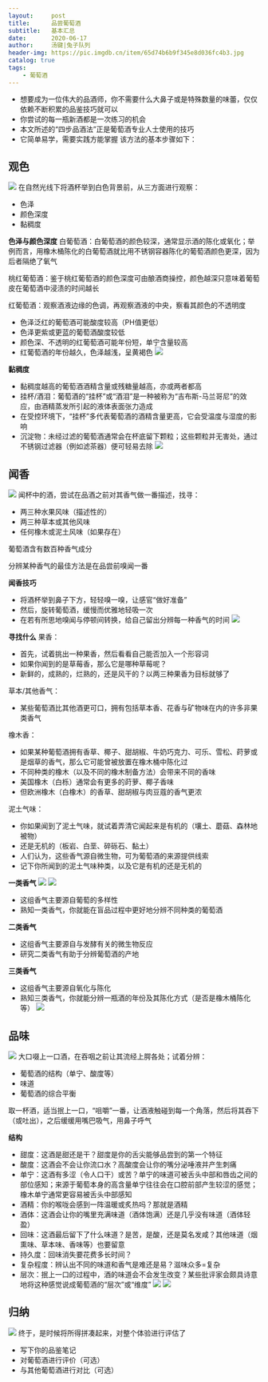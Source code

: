 ```yaml
---
layout:     post
title:      品尝葡萄酒
subtitle:   基本汇总
date:       2020-06-17
author:     汤键|兔子队列
header-img: https://pic.imgdb.cn/item/65d74b6b9f345e8d036fc4b3.jpg
catalog: true
tags:
    - 葡萄酒
---
```


- 想要成为一位伟大的品酒师，你不需要什么大鼻子或是特殊数量的味蕾，仅仅依赖不断积累的品鉴技巧就可以
- 你尝试的每一瓶新酒都是一次练习的机会
- 本文所述的“四步品酒法”正是葡萄酒专业人士使用的技巧
- 它简单易学，需要实践方能掌握
该方法的基本步骤如下：

## **观色**
![](https://pic.imgdb.cn/item/65d740889f345e8d0342d8bf.png)
在自然光线下将酒杯举到白色背景前，从三方面进行观察：
- 色泽
- 颜色深度
- 黏稠度

**色泽与颜色深度**
白葡萄酒：白葡萄酒的颜色较深，通常显示酒的陈化或氧化；举例而言，用橡木桶陈化的白葡萄酒就比用不锈钢容器陈化的葡萄酒颜色更深，因为后者隔绝了氧气

桃红葡萄酒：鉴于桃红葡萄酒的颜色深度可由酿酒商操控，颜色越深只意味着葡萄皮在葡萄酒中浸渍的时间越长

红葡萄酒：观察酒液边缘的色调，再观察酒液的中央，察看其颜色的不透明度
- 色泽泛红的葡萄酒可能酸度较高（PH值更低）
- 色泽更紫或更蓝的葡萄酒酸度较低
- 颜色深、不透明的红葡萄酒可能年份短，单宁含量较高
- 红葡萄酒的年份越久，色泽越浅，呈黄褐色
![](https://pic.imgdb.cn/item/65d740889f345e8d0342db29.png)

**黏稠度**
- 黏稠度越高的葡萄酒酒精含量或残糖量越高，亦或两者都高
- 挂杯/酒泪：葡萄酒的“挂杯”或“酒泪”是一种被称为“吉布斯-马兰哥尼”的效应，由酒精蒸发所引起的液体表面张力造成
- 在受控环境下，“挂杯”多代表葡萄酒的酒精含量更高，它会受温度与湿度的影响
- 沉淀物：未经过滤的葡萄酒通常会在杯底留下颗粒；这些颗粒并无害处，通过不锈钢过滤器（例如滤茶器）便可轻易去除
![](https://pic.imgdb.cn/item/65d740889f345e8d0342dbc6.png)


## **闻香**
![](https://pic.imgdb.cn/item/65d740889f345e8d0342d927.png)
闻杯中的酒，尝试在品酒之前对其香气做一番描述，找寻：
- 两三种水果风味（描述性的）
- 两三种草本或其他风味
- 任何橡木或泥土风味（如果存在）

葡萄酒含有数百种香气成分

分辨某种香气的最佳方法是在品尝前嗅闻一番

**闻香技巧**
- 将酒杯举到鼻子下方，轻轻嗅一嗅，让感官“做好准备”
- 然后，旋转葡萄酒，缓慢而优雅地轻吸一次
- 在若有所思地嗅闻与停顿间转换，给自己留出分辨每一种香气的时间
![](https://pic.imgdb.cn/item/65d740899f345e8d0342dc51.png)

**寻找什么**
果香：
- 首先，试着挑出一种果香，然后看看自己能否加入一个形容词
- 如果你闻到的是草莓香，那么它是哪种草莓呢？
- 新鲜的，成熟的，烂熟的，还是风干的？以两三种果香为目标就够了

草本/其他香气：
- 某些葡萄酒比其他酒更可口，拥有包括草本香、花香与矿物味在内的许多非果类香气

橡木香：
- 如果某种葡萄酒拥有香草、椰子、甜胡椒、牛奶巧克力、可乐、雪松、莳萝或是烟草的香气，那么它可能曾被放置在橡木桶中陈化过
- 不同种类的橡木（以及不同的橡木制备方法）会带来不同的香味
- 美国橡木（白栎）通常会有更多的莳萝、椰子香味
- 但欧洲橡木（白橡木）的香草、甜胡椒与肉豆蔻的香气更浓

泥土气味：
- 你如果闻到了泥土气味，就试着弄清它闻起来是有机的（壤土、蘑菇、森林地被物）
- 还是无机的（板岩、白垩、碎砾石、黏土）
- 人们认为，这些香气源自微生物，可为葡萄酒的来源提供线索
- 记下你所闻到的泥土气味种类，以及它是有机的还是无机的

**一类香气**
![](https://pic.imgdb.cn/item/65d740899f345e8d0342dcf8.jpg)
![](https://pic.imgdb.cn/item/65d740899f345e8d0342de2d.jpg)
- 这组香气主要源自葡萄的多样性
- 熟知一类香气，你就能在盲品过程中更好地分辨不同种类的葡萄酒

**二类香气**
- 这组香气主要源自与发酵有关的微生物反应
- 研究二类香气有助于分辨葡萄酒的产地

**三类香气**
- 这组香气主要源自氧化与陈化
- 熟知三类香气，你就能分辨一瓶酒的年份及其陈化方式（是否是橡木桶陈化等）
![](https://pic.imgdb.cn/item/65d740899f345e8d0342deaa.jpg)

## **品味**
![](https://pic.imgdb.cn/item/65d740889f345e8d0342d9c3.png)
大口啜上一口酒，在吞咽之前让其流经上腭各处；试着分辨：
- 葡萄酒的结构（单宁、酸度等）
- 味道
- 葡萄酒的综合平衡

取一杯酒，适当抿上一口，“咀嚼”一番，让酒液触碰到每一个角落，然后将其吞下（或吐出），之后缓缓用嘴巴吸气，用鼻子呼气

**结构**
- 甜度：这酒是甜还是干？甜度是你的舌尖能够品尝到的第一个特征
- 酸度：这酒会不会让你流口水？高酸度会让你的嘴分泌唾液并产生刺痛
- 单宁：这酒有多涩（令人口干）或苦？单宁的味道可被舌头中部和唇齿之间的部位感知；来源于葡萄本身的高含量单宁往往会在口腔前部产生较涩的感觉；橡木单宁通常更容易被舌头中部感知
- 酒精：你的喉咙会感到一阵温暖或炙热吗？那就是酒精
- 酒体：这酒会让你的嘴里充满味道（酒体饱满）还是几乎没有味道（酒体轻盈）
- 回味：这酒最后留下了什么味道？是苦，是酸，还是莫名发咸？其他味道（烟熏味、草本味、香味等）也要留意
- 持久度：回味消失要花费多长时间？
- 复杂程度：辨认出不同的味道和香气是难还是易？滋味众多=复杂
- 层次：抿上一口的过程中，酒的味道会不会发生改变？某些批评家会颇具诗意地将这种感觉说成葡萄酒的“层次”或“维度”
![](https://pic.imgdb.cn/item/65d740899f345e8d0342df5f.jpg)
![](https://pic.imgdb.cn/item/65d740899f345e8d0342dfb5.jpg)


## **归纳**
![](https://pic.imgdb.cn/item/65d740889f345e8d0342da52.png)
终于，是时候将所得拼凑起来，对整个体验进行评估了
- 写下你的品鉴笔记
- 对葡萄酒进行评价（可选）
- 与其他葡萄酒进行对比（可选）
